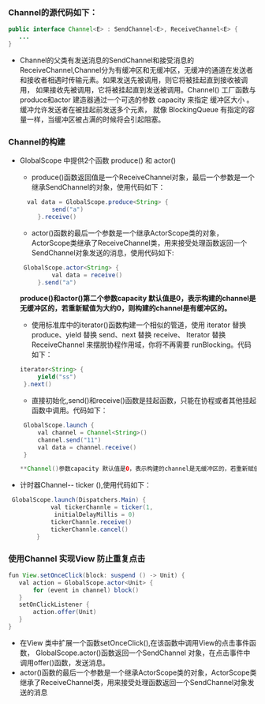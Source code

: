### Channel的源代码如下：

```java
public interface Channel<E> : SendChannel<E>, ReceiveChannel<E> {
   ...
}
```

- Channel的父类有发送消息的SendChannel和接受消息的ReceiveChannel,Channel分为有缓冲区和无缓冲区，无缓冲的通道在发送者和接收者相遇时传输元素。如果发送先被调用，则它将被挂起直到接收被调用， 如果接收先被调用，它将被挂起直到发送被调用。Channel() 工厂函数与 produce和actor 建造器通过一个可选的参数 capacity 来指定 缓冲区大小 。缓冲允许发送者在被挂起前发送多个元素， 就像 BlockingQueue 有指定的容量一样，当缓冲区被占满的时候将会引起阻塞。

### Channel的构建

- GlobalScope 中提供2个函数 produce() 和 actor()

  - produce()函数返回值是一个ReceiveChannel对象，最后一个参数是一个继承SendChannel的对象，使用代码如下：

  ```java
    val data = GlobalScope.produce<String> {
           send("a")
       }.receive()
  ```

  - actor()函数的最后一个参数是一个继承ActorScope类的对象，ActorScope类继承了ReceiveChannel类，用来接受处理函数返回一个SendChannel对象发送的消息，使用代码如下:

  ```java
   GlobalScope.actor<String> {
           val data = receive()
       }.send("a")
  ```

  **produce()和actor()第二个参数capacity 默认值是0，表示构建的channel是无缓冲区的，若重新赋值为大约0，则构建的channel是有缓冲区的。**

  - 使用标准库中的iterator()函数构建一个相似的管道，使用 iterator 替换 produce、yield 替换 send、next 替换 receive、 Iterator 替换 ReceiveChannel 来摆脱协程作用域，你将不再需要 runBlocking。代码如下：

  ```java
  iterator<String> {
       yield("ss")
   }.next()
  ```

  - 直接初始化,send()和receive()函数是挂起函数，只能在协程或者其他挂起函数中调用。代码如下：

  ```java
   GlobalScope.launch {
       val channel = Channel<String>()
       channel.send("11")
       val data = channel.receive()
   }
  ```

  ```java
  **Channel()参数capacity 默认值是0，表示构建的channel是无缓冲区的，若重新赋值为大约0，则构建的channel是有缓冲区的。**
  ```

- 计时器Channel-- ticker (),使用代码如下：

```java
 GlobalScope.launch(Dispatchers.Main) {
            val tickerChannle = ticker(1,
             initialDelayMillis = 0)
            tickerChannle.receive()
            tickerChannle.cancel()
        }
```

### 使用Channel 实现View 防止重复点击

```java
fun View.setOnceClick(block: suspend () -> Unit) {
   val action = GlobalScope.actor<Unit> {
       for (event in channel) block()
   }
   setOnClickListener {
       action.offer(Unit)
   }
}
```

- 在View 类中扩展一个函数setOnceClick(),在该函数中调用View的点击事件函数， GlobalScope.actor()函数返回一个SendChannel 对象，在点击事件中调用offer()函数，发送消息。
- actor()函数的最后一个参数是一个继承ActorScope类的对象，ActorScope类继承了ReceiveChannel类，用来接受处理函数返回一个SendChannel对象发送的消息